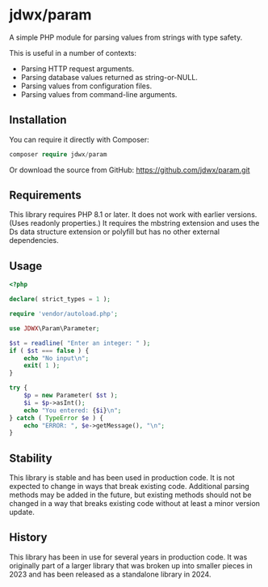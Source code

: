 # jdwx/param

A simple PHP module for parsing values from strings with type safety.

This is useful in a number of contexts:

* Parsing HTTP request arguments.
* Parsing database values returned as string-or-NULL.
* Parsing values from configuration files.
* Parsing values from command-line arguments.

## Installation

You can require it directly with Composer:

```php
composer require jdwx/param
```

Or download the source from GitHub: https://github.com/jdwx/param.git

## Requirements

This library requires PHP 8.1 or later. It does not work with earlier
versions. (Uses readonly properties.)  It requires the mbstring extension
and uses the Ds data structure extension or polyfill but has no other
external dependencies.

## Usage

```php
<?php

declare( strict_types = 1 );

require 'vendor/autoload.php';

use JDWX\Param\Parameter;

$st = readline( "Enter an integer: " );
if ( $st === false ) {
    echo "No input\n";
    exit( 1 );
}

try {
    $p = new Parameter( $st );
    $i = $p->asInt();
    echo "You entered: {$i}\n";
} catch ( TypeError $e ) {
    echo "ERROR: ", $e->getMessage(), "\n";
}
```

## Stability

This library is stable and has been used in production code. It is not
expected to change in ways that break existing code. Additional parsing
methods may be added in the future, but existing methods should not
be changed in a way that breaks existing code without at least a minor
version update.

## History

This library has been in use for several years in production code. It
was originally part of a larger library that was broken up into smaller
pieces in 2023 and has been released as a standalone library in 2024.
